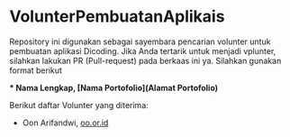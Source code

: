 # VolunterPembuatanAplikais

Repository ini digunakan sebagai sayembara pencarian volunter untuk pembuatan aplikasi Dicoding. Jika Anda tertarik untuk menjadi vplunter, silahkan lakukan PR (Pull-request) pada berkaas ini ya. Silahkan gunakan format berikut

**\* Nama Lengkap, [Nama Portofolio](Alamat Portofolio)**

Berikut daftar Volunter yang diterima:

* Oon Arifandwi, [oo.or.id](https://oo.or/id)
